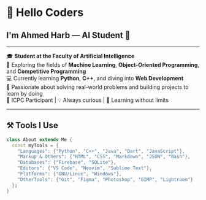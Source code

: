 # 👋 Hello Coders  
## I'm Ahmed Harb — AI Student 🤖

---

🎓 **Student at the Faculty of Artificial Intelligence**  
🚀 Exploring the fields of **Machine Learning**, **Object-Oriented Programming**, and **Competitive Programming**  
💻 Currently learning **Python**, **C++**, and diving into **Web Development**  
🎯 Passionate about solving real-world problems and building projects to learn by doing  
🏁 ICPC Participant | 💡 Always curious | 🎯 Learning without limits  

---

## ⚒️ Tools I Use

```dart
class About extends Me {
  const myTools = {
    "Languages": {"Python", "C++", "Java", "Dart", "JavaScript"},
    "Markup & Others": {"HTML", "CSS", "Markdown", "JSON", "Bash"},
    "Databases": {"Firebase", "SQLite"},
    "Editors": {"VS Code", "Neovim", "Sublime Text"},
    "Platforms": {"GNU/Linux", "Windows"},
    "OtherTools": {"Git", "Figma", "Photoshop", "GIMP", "Lightroom"}
  };
}
